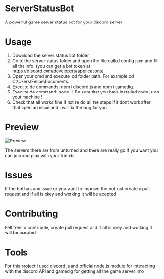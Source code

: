 # ServerStatusBot
A powerful game server status bot for your discord server

# Usage
1. Download the server status bot folder
2. Go to the server status folder and open the file called config.json and fill all the info.
(you can get a bot token at https://discord.com/developers/applications)
3. Open your cmd and execute: cd folder path. For example cd C:\Users\Felipe\Documents.
4. Execute de commands: npm i discord.js and npm i gamedig.
5. Execute de command: node . ! Be sure that you have installed node.js on yout machine !
6. Check that all works fine if not re do all the steps if it dont work after that open an issue and i will fix the bug for you

# Preview
![Preview](https://i.imgur.com/sYsF2Z3.png)

The servers there are from unturned and there are really go if you want you can join and play with your friends

# Issues
If the bot has any issue or you want to improve the bot just create a pull request and if all is okey and working it will be acepted

# Contributing
Fell free to contribute, create pull request and if all is okey and working it will be acepted

# Tools
For this project i used discord.js and official node.js module for interacting with the discord API and gamedig for getting all the game server info
